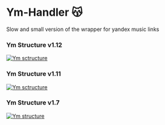 # Ym-Handler 😽
Slow and small version of the wrapper for yandex music links

### Ym Structure v1.12
[![Ym sctructure](https://github.com/uewquewqueqwue/Ym-Handler/blob/main/update_images/v1_12.png)](https://github.com/uewquewqueqwue/Ym-Handler/blob/main/update_images/v1_12.png)

### Ym Structure v1.11
[![Ym sctructure](https://github.com/uewquewqueqwue/Ym-Handler/blob/main/update_images/v1_11.png)](https://github.com/uewquewqueqwue/Ym-Handler/blob/main/update_images/v1_11.png)

### Ym Structure v1.7
[![Ym structure](https://github.com/uewquewqueqwue/Ym-Handler/blob/main/update_images/v1_7.png)](https://github.com/uewquewqueqwue/Ym-Handler/blob/main/update_images/v1_7.png)
